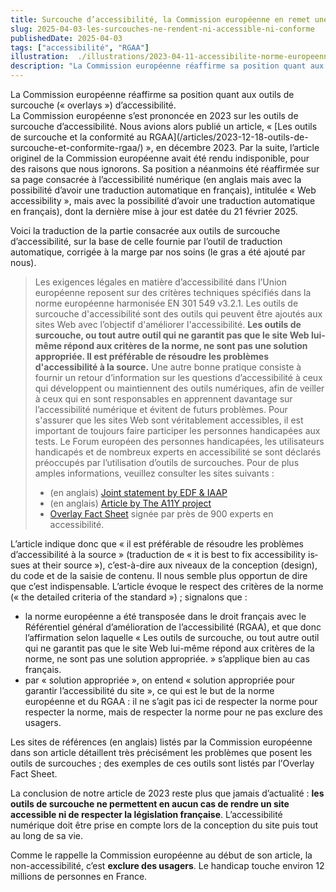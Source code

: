 ```yaml
---
title: Surcouche d’accessibilité, la Commission européenne en remet une.
slug: 2025-04-03-les-surcouches-ne-rendent-ni-accessible-ni-conforme
publishedDate: 2025-04-03
tags: ["accessibilité", "RGAA"]
illustration:  ./illustrations/2023-04-11-accessibilite-norme-europeenne-francais.png
description: "La Commission européenne réaffirme sa position quant aux outils de surcouche d’accessibilité : les outils de surcouche ne permettent en aucun cas de rendre un site accessible ni de respecter la législation française."
---
```


<p class="fr-text--lead">La Commission européenne réaffirme sa position quant aux outils de surcouche («&nbsp;<span lang="en">overlays</span>&nbsp;») d’accessibilité.<br>
La Commission européenne s’est prononcée en 2023 sur les outils de surcouche d’accessibilité. Nous avions alors publié un article, «&nbsp;[Les outils de surcouche et la conformité au RGAA](/articles/2023-12-18-outils-de-surcouche-et-conformite-rgaa/)&nbsp;», en décembre 2023. Par la suite, l’article originel de la Commission européenne avait été rendu indisponible, pour des raisons que nous ignorons.
Sa position a néanmoins été réaffirmée sur sa page consacrée à l’accessibilité numérique (en anglais mais avec la possibilité d’avoir une traduction automatique en français), intitulée «&nbsp;<span lang="en">Web accessibility</span>&nbsp;», mais avec la possibilité d’avoir une traduction automatique en français), dont la dernière mise à jour est datée du 21 février 2025.
</p>

Voici la traduction de la partie consacrée aux outils de surcouche d’accessibilité, sur la base de celle fournie par l’outil de traduction automatique, corrigée à la marge par nos soins (le gras a été ajouté par nous).

> Les exigences légales en matière d’accessibilité dans l’Union européenne reposent sur des critères techniques spécifiés dans la norme européenne harmonisée EN 301 549 v3.2.1. Les outils de surcouche d'accessibilité sont des outils qui peuvent être ajoutés aux sites Web avec l’objectif d'améliorer l'accessibilité. **Les outils de surcouche, ou tout autre outil qui ne garantit pas que le site Web lui-même répond aux critères de la norme, ne sont pas une solution appropriée. Il est préférable de résoudre les problèmes d'accessibilité à la source.**
Une autre bonne pratique consiste à fournir un retour d’information sur les questions d’accessibilité à ceux qui développent ou maintiennent des outils numériques, afin de veiller à ceux qui en sont responsables en apprennent davantage sur l’accessibilité numérique et évitent de futurs problèmes. Pour s'assurer que les sites Web sont véritablement accessibles, il est important de toujours faire participer les personnes handicapées aux tests.
> Le Forum européen des personnes handicapées, les utilisateurs handicapés et de nombreux experts en accessibilité se sont déclarés préoccupés par l’utilisation d’outils de surcouches. Pour de plus amples informations, veuillez consulter les sites suivants&nbsp;:
>  * (en anglais) [Joint statement by EDF & IAAP](https://www.edf-feph.org/publications/joint-statement-on-accessibility-overlays/)
>  * (en anglais) [Article by The A11Y project](https://www.a11yproject.com/posts/should-i-use-an-accessibility-overlay/)
>  * [Overlay Fact Sheet](https://overlayfactsheet.com/fr/) signée par près de 900 experts en accessibilité.

L’article indique donc que «&nbsp;il est préférable de résoudre les problèmes d’accessibilité à la source&nbsp;» (traduction de «&nbsp;<span lang="en">it is best to fix accessibility issues at their source</span>&nbsp;»), c’est-à-dire aux niveaux de la conception (design), du code et de la saisie de contenu. Il nous semble plus opportun de dire que c’est indispensable. 
L’article évoque le respect des critères de la norme («&nbsp;<span lang="en">the detailed criteria of the standard</span>&nbsp;»)&nbsp;; signalons que&nbsp;:
* la norme européenne a été transposée dans le droit français avec le Référentiel général d’amélioration de l’accessibilité (RGAA), et que donc l’affirmation selon laquelle «&nbsp;Les outils de surcouche, ou tout autre outil qui ne garantit pas que le site Web lui-même répond aux critères de la norme, ne sont pas une solution appropriée.&nbsp;» s’applique bien au cas français.
* par «&nbsp;solution appropriée&nbsp;», on entend «&nbsp;solution appropriée pour garantir l’accessibilité du site&nbsp;», ce qui est le but de la norme européenne et du RGAA&nbsp;: il ne s’agit pas ici de respecter la norme pour respecter la norme, mais de respecter la norme pour ne pas exclure des usagers.

Les sites de références (en anglais) listés par la Commission européenne dans son article détaillent très précisément les problèmes que posent les outils de surcouches&nbsp;; des exemples de ces outils sont listés par l’<span lang="en">Overlay Fact Sheet</span>.

La conclusion de notre article de 2023 reste plus que jamais d’actualité&nbsp;: **les outils de surcouche ne permettent en aucun cas de rendre un site accessible ni de respecter la législation française**. L’accessibilité numérique doit être prise en compte lors de la conception du site puis tout au long de sa vie. 

Comme le rappelle la Commission européenne au début de son article, la non-accessibilité, c’est **exclure des usagers**. Le handicap touche environ 12 millions de personnes en France.

